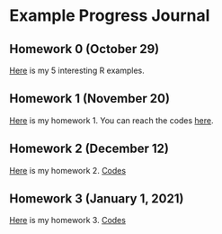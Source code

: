 # Example Progress Journal

## Homework 0 (October 29)

[Here](files/example_homework_0.html) is my 5 interesting R examples.

## Homework 1 (November 20)

[Here](files/Hw1.html) is my homework 1. You can reach the codes [here](https://github.com/BU-IE-582/fall20-omrcgty/blob/gh-pages/files/Hw1.Rmd).

## Homework 2 (December 12)

[Here](files/homework2.html) is my homework 2. [Codes](https://github.com/BU-IE-582/fall20-omrcgty/blob/gh-pages/files/homework2.html)

## Homework 3 (January 1, 2021)

[Here](files/h3.html) is my homework 3. [Codes](https://github.com/BU-IE-582/fall20-omrcgty/blob/gh-pages/files/h3.html)
